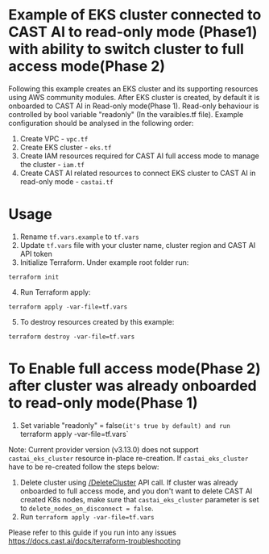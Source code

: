# Example of EKS cluster connected to CAST AI to read-only mode (Phase1) with ability to switch cluster to full access mode(Phase 2)
Following this example creates an EKS cluster and its supporting resources using AWS community modules.
After EKS cluster is created, by default it is onboarded to CAST AI in Read-only mode(Phase 1).
Read-only behaviour is controlled by bool variable "readonly" (In the varaibles.tf file).
Example configuration should be analysed in the following order:
1. Create VPC - `vpc.tf`
2. Create EKS cluster - `eks.tf`
3. Create IAM resources required for CAST AI full access mode to manage the cluster - `iam.tf`
4. Create CAST AI related resources to connect EKS cluster to CAST AI in read-only mode - `castai.tf`

# Usage
1. Rename `tf.vars.example` to `tf.vars`
2. Update `tf.vars` file with your cluster name, cluster region and CAST AI API token
3. Initialize Terraform. Under example root folder run:
```
terraform init
```
4. Run Terraform apply:
```
terraform apply -var-file=tf.vars
```
5. To destroy resources created by this example:
```
terraform destroy -var-file=tf.vars
```

# To Enable full access mode(Phase 2) after cluster was already onboarded to read-only mode(Phase 1)
1. Set variable "readonly" = false`(it's true by default) and run `terraform apply -var-file=tf.vars`

Note: Current provider version (v3.13.0) does not support `castai_eks_cluster` resource in-place re-creation.
If `castai_eks_cluster` have to be re-created follow the steps below:
1. Delete cluster using [/DeleteCluster](https://api.cast.ai/v1/spec/#/ExternalClusterAPI/ExternalClusterAPIDeleteCluster) API call.
If cluster was already onboarded to full access mode, and you don't want to delete CAST AI created K8s nodes, make sure that `castai_eks_cluster` parameter is set to `delete_nodes_on_disconnect = false`.
2. Run `terraform apply -var-file=tf.vars`


Please refer to this guide if you run into any issues https://docs.cast.ai/docs/terraform-troubleshooting
